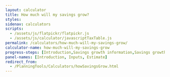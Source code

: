 ```yaml
---
layout: calculator
title: How much will my savings grow?
styles:
sidenav: calculators
scripts:
  - /assets/js/flatpickr/flatpickr.js
  - /assets/js/calculator/javascriptTaxTable.js
permalink: /calculators/how-much-will-my-savings-grow/
calculator-name: how-much-will-my-savings-grow
progress-steps: [Introduction,Savings growth information,Savings growth estimate]
panel-names: [Introduction, Inputs, Estimate]
redirect_from:
  - /PlanningTools/Calculators/howSavingsGrow.html
---
```

